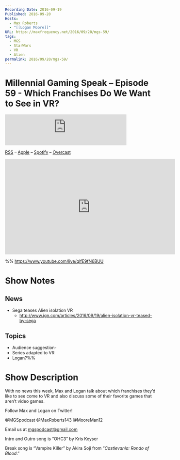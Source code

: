 ```yaml
---
Recording Date: 2016-09-19
Published: 2016-09-20
Hosts:
  - Max Roberts
  - "[[Logan Moore]]"
URL: https://maxfrequency.net/2016/09/20/mgs-59/
tags:
  - MGS
  - StarWars
  - VR
  - Alien
permalink: 2016/09/20/mgs-59/
---
```

# Millennial Gaming Speak – Episode 59 - Which Franchises Do We Want to See in VR?

<iframe src="https://podcasters.spotify.com/pod/show/millennialgamingspeak/embed/episodes/Episode-59-Which-Franchises-Do-We-Want-to-See-in-VR-e1adhtr/a-a6ts48h" height="102px" width="400px" frameborder="0" scrolling="no"></iframe>

[RSS](https://anchor.fm/s/74aa3858/podcast/rss) – [Apple](https://podcasts.apple.com/us/podcast/episode-3-gdc-wrap-up/id1000915981?i=1000542222515) – [Spotify](https://open.spotify.com/episode/7wePXT4Bt22LWifVLx3n8y) – [Overcast](https://overcast.fm/+EtIgeWxEU)

<div class=iframe-container>
<iframe width="560" height="315" src="https://www.youtube-nocookie.com/embed/qIfE9fN6BUU?si=nw0aiQQCnZ7n7g8x" title="YouTube video player" frameborder="0" allow="accelerometer; autoplay; clipboard-write; encrypted-media; gyroscope; picture-in-picture; web-share" allowfullscreen></iframe>
</div>

%%
https://www.youtube.com/live/qIfE9fN6BUU

# Show Notes

## News

- Sega teases Alien isolation VR
	- http://www.ign.com/articles/2016/09/19/alien-isolation-vr-teased-by-sega 
## Topics

- Audience suggestion- 
- Series adapted to VR 
- Logan?%%
# Show Description

With no news this week, Max and Logan talk about which franchises they’d like to see come to VR and also discuss some of their favorite games that aren’t video games.

Follow Max and Logan on Twitter!

@MGSpodcast
@MaxRoberts143
@MooreMan12

Email us at mgspodcast@gmail.com

Intro and Outro song is “OHC3” by Kris Keyser

Break song is “Vampire Killer” by Akira Soji from “*Castlevania: Rondo of Blood*.”